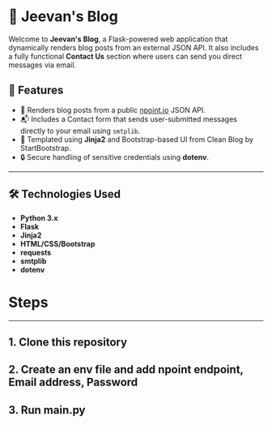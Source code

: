 # 📰 Jeevan's Blog

Welcome to **Jeevan's Blog**, a Flask-powered web application that dynamically renders blog posts from an external JSON API. It also includes a fully functional **Contact Us** section where users can send you direct messages via email.

## 🔧 Features

- 📝 Renders blog posts from a public [npoint.io](https://www.npoint.io) JSON API.
- 📬 Includes a Contact form that sends user-submitted messages directly to your email using `smtplib`.
- 🧱 Templated using **Jinja2** and Bootstrap-based UI from Clean Blog by StartBootstrap.
- 🔒 Secure handling of sensitive credentials using **dotenv**.

---

## 🛠 Technologies Used

- **Python 3.x**
- **Flask**
- **Jinja2**
- **HTML/CSS/Bootstrap**
- **requests**
- **smtplib**
- **dotenv**

# Steps

---

## 1. Clone this repository
## 2. Create an env file and add npoint endpoint, Email address, Password
## 3. Run main.py
